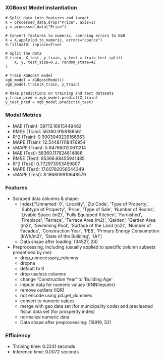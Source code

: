 ### XGBoost Model instantiation
    # Split data into features and target
    X = processed_data.drop("Price", axis=1)
    y = processed_data["Price"]

    # Convert features to numeric, coercing errors to NaN
    X = X.apply(pd.to_numeric, errors="coerce")
    X.fillna(0, inplace=True)

    # Split the data
    X_train, X_test, y_train, y_test = train_test_split(
        X, y, test_size=0.2, random_state=42
    )

    # Train XGBoost model
    xgb_model = XGBoostModel()
    xgb_model.train(X_train, y_train)

    # Make predictions on training and test datasets
    y_train_pred = xgb_model.predict(X_train)
    y_test_pred = xgb_model.predict(X_test)


### Model Metrics
- MAE (Train): 39713.16615449482
- RMSE (Train): 56380.9156186561
- R^2 (Train): 0.9003049239166963
- MAPE (Train): 12.544811118476954
- sMAPE (Train): 5.947660120611214
- MAE (Test): 58369.117824814886
- RMSE (Test): 85366.68455941485
- R^2 (Test): 0.772973053459807
- MAPE (Test): 17.60782056544349
- sMAPE (Test): 8.186809910648579

### Features
- Scraped data columns & shape:
  - Index(['Unnamed: 0', 'Locality', 'Zip Code', 'Type of Property',
       'Subtype of Property', 'Price', 'Type of Sale', 'Number of Rooms',
       'Livable Space (m2)', 'Fully Equipped Kitchen', 'Furnished',
       'Fireplace', 'Terrace', 'Terrace Area (m2)', 'Garden',
       'Garden Area (m2)', 'Swimming Pool', 'Surface of the Land (m2)',
       'Number of Facades', 'Construction Year', 'PEB',
       'Primary Energy Consumption (kWh/m2)', 'State of the Building', 'Url']
  - Data shape after loading: (34527, 24)
- Preprocessing, including (usually applied to specific column subsets predefined by me):
  - drop_unnecessary_columns
  - dropna
  - default to 0
  - drop useless columns
  - change 'Construction Year' to 'Building Age'
  - impute data for numeric values (KNNImputer)
  - remove outliers (IQR)
  - hot encode using pd.get_dummies
  - convert to numeric values
  - merge with geo data set (for municipality code) and precleaned fiscal data set (for prosperity index)
  - normalize numeric data
  - Data shape after preprocessing: (19919, 52)

### Efficiency
- Training time: 0.2241 seconds
- Inference time: 0.0072 seconds
